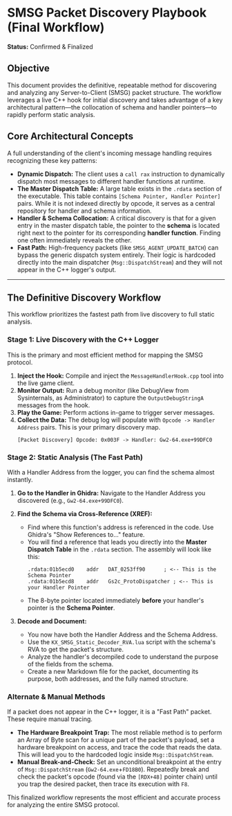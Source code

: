 # SMSG Packet Discovery Playbook (Final Workflow)

**Status:** Confirmed & Finalized

## Objective

This document provides the definitive, repeatable method for discovering and analyzing any Server-to-Client (SMSG) packet structure. The workflow leverages a live C++ hook for initial discovery and takes advantage of a key architectural pattern—the collocation of schema and handler pointers—to rapidly perform static analysis.

## Core Architectural Concepts

A full understanding of the client's incoming message handling requires recognizing these key patterns:

*   **Dynamic Dispatch:** The client uses a `call rax` instruction to dynamically dispatch most messages to different handler functions at runtime.
*   **The Master Dispatch Table:** A large table exists in the `.rdata` section of the executable. This table contains `[Schema Pointer, Handler Pointer]` pairs. While it is not indexed directly by opcode, it serves as a central repository for handler and schema information.
*   **Handler & Schema Collocation:** A critical discovery is that for a given entry in the master dispatch table, the pointer to the **schema** is located right next to the pointer for its corresponding **handler function**. Finding one often immediately reveals the other.
*   **Fast Path:** High-frequency packets (like `SMSG_AGENT_UPDATE_BATCH`) can bypass the generic dispatch system entirely. Their logic is hardcoded directly into the main dispatcher (`Msg::DispatchStream`) and they will not appear in the C++ logger's output.

---

## The Definitive Discovery Workflow

This workflow prioritizes the fastest path from live discovery to full static analysis.

### Stage 1: Live Discovery with the C++ Logger

This is the primary and most efficient method for mapping the SMSG protocol.

1.  **Inject the Hook:** Compile and inject the `MessageHandlerHook.cpp` tool into the live game client.
2.  **Monitor Output:** Run a debug monitor (like DebugView from Sysinternals, as Administrator) to capture the `OutputDebugStringA` messages from the hook.
3.  **Play the Game:** Perform actions in-game to trigger server messages.
4.  **Collect the Data:** The debug log will populate with `Opcode -> Handler Address` pairs. This is your primary discovery map.
    ```
    [Packet Discovery] Opcode: 0x003F -> Handler: Gw2-64.exe+99DFC0
    ```

### Stage 2: Static Analysis (The Fast Path)

With a Handler Address from the logger, you can find the schema almost instantly.

1.  **Go to the Handler in Ghidra:** Navigate to the Handler Address you discovered (e.g., `Gw2-64.exe+99DFC0`).

2.  **Find the Schema via Cross-Reference (XREF):**
    *   Find where this function's address is referenced in the code. Use Ghidra's "Show References to..." feature.
    *   You will find a reference that leads you directly into the **Master Dispatch Table** in the `.rdata` section. The assembly will look like this:
        ```assembly
        .rdata:01b5ecd0    addr   DAT_0253ff90      ; <-- This is the Schema Pointer
        .rdata:01b5ecd8    addr   Gs2c_ProtoDispatcher ; <-- This is your Handler Pointer
        ```
    *   The 8-byte pointer located immediately **before** your handler's pointer is the **Schema Pointer**.

3.  **Decode and Document:**
    *   You now have both the Handler Address and the Schema Address.
    *   Use the `KX_SMSG_Static_Decoder_RVA.lua` script with the schema's RVA to get the packet's structure.
    *   Analyze the handler's decompiled code to understand the purpose of the fields from the schema.
    *   Create a new Markdown file for the packet, documenting its purpose, both addresses, and the fully named structure.

### Alternate & Manual Methods

If a packet does not appear in the C++ logger, it is a "Fast Path" packet. These require manual tracing.

*   **The Hardware Breakpoint Trap:** The most reliable method is to perform an Array of Byte scan for a unique part of the packet's payload, set a hardware breakpoint on access, and trace the code that reads the data. This will lead you to the hardcoded logic inside `Msg::DispatchStream`.
*   **Manual Break-and-Check:** Set an unconditional breakpoint at the entry of `Msg::DispatchStream` (`Gw2-64.exe`+`FD18B0`). Repeatedly break and check the packet's opcode (found via the `[RDX+48]` pointer chain) until you trap the desired packet, then trace its execution with `F8`.

This finalized workflow represents the most efficient and accurate process for analyzing the entire SMSG protocol.